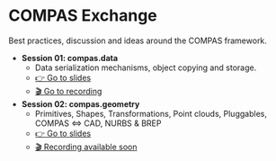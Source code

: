 # COMPAS Exchange

Best practices, discussion and ideas around the COMPAS framework.

* **Session 01: compas.data**
  * Data serialization mechanisms, object copying and storage.
  * [👉 Go to slides](01_data/compas.data.pdf)
  * [🎬 Go to recording](https://www.youtube.com/watch?v=mXebwq6fcEM)
* **Session 02: compas.geometry**
  * Primitives, Shapes, Transformations, Point clouds, Pluggables, COMPAS <=> CAD, NURBS & BREP
  * [👉 Go to slides](02_geometry/compas.geometry.pdf)
  * [🎬 Recording available soon](..)